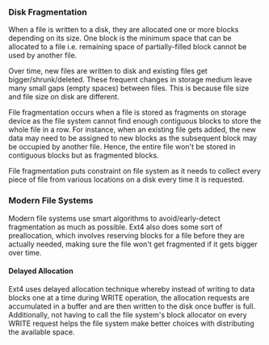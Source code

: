 ### Disk Fragmentation

When a file is written to a disk, they are allocated one or more blocks depending on its size. One block is the minimum space that can be allocated to a file i.e. remaining space of partially-filled block cannot be used by another file.

Over time, new files are written to disk and existing files get bigger/shrunk/deleted. These frequent changes in storage medium leave many small gaps (empty spaces) between files. This is because file size and file size on disk are different.

File fragmentation occurs when a file is stored as fragments on storage device as the file system cannot find enough contiguous blocks to store the whole file in a row. For instance, when an existing file gets added, the new data may need to be assigned to new blocks as the subsequent block may be occupied by another file. Hence, the entire file won't be stored in contiguous blocks but as fragmented blocks.

File fragmentation puts constraint on file system as it needs to collect every piece of file from various locations on a disk every time it is requested.

### Modern File Systems

Modern file systems use smart algorithms to avoid/early-detect fragmentation as much as possible. Ext4 also does some sort of preallocation, which involves reserving blocks for a file before they are actually needed, making sure the file won't get fragmented if it gets bigger over time.

#### Delayed Allocation

Ext4 uses delayed allocation technique whereby instead of writing to data blocks one at a time during WRITE operation, the allocation requests are accumulated in a buffer and are then written to the disk once buffer is full. Additionally, not having to call the file system's block allocator on every WRITE request helps the file system make better choices with distributing the available space.
